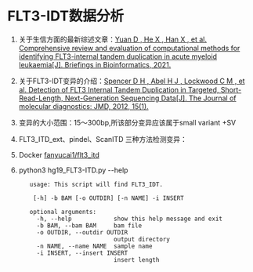 # FLT3-IDT数据分析

1. 关于生信方面的最新综述文章：[Yuan D ,  He X ,  Han X , et al. Comprehensive review and evaluation of computational methods for identifying FLT3-internal tandem duplication in acute myeloid leukaemia[J]. Briefings in Bioinformatics, 2021.](https://academic.oup.com/bib/advance-article-abstract/doi/10.1093/bib/bbab099/6225087?redirectedFrom=fulltext)

2. 关于FLT3-IDT变异的介绍：[Spencer D H ,  Abel H J ,  Lockwood C M , et al. Detection of FLT3 Internal Tandem Duplication in Targeted, Short-Read-Length, Next-Generation Sequencing Data[J]. The Journal of molecular diagnostics: JMD, 2012, 15(1).](https://www.sciencedirect.com/science/article/pii/S1525157812002590)

3. 变异的大小范围：15～300bp,所该部分变异应该属于small variant +SV

4. FLT3_ITD_ext、pindel、ScanITD 三种方法检测变异：

5. Docker [fanyucai1/flt3_itd](https://hub.docker.com/repository/docker/fanyucai1/flt3_itd)

6. python3 hg19_FLT3-ITD.py --help


          usage: This script will find FLT3_IDT.
    
           [-h] -b BAM [-o OUTDIR] [-n NAME] -i INSERT
    
          optional arguments:
            -h, --help            show this help message and exit
            -b BAM, --bam BAM     bam file
            -o OUTDIR, --outdir OUTDIR
                                  output directory
            -n NAME, --name NAME  sample name
            -i INSERT, --insert INSERT
                                  insert length

